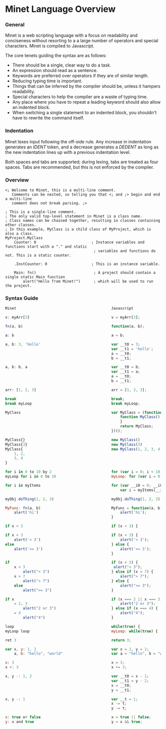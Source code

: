 ﻿# Minet Language Overview
### General
Minet is a web scripting language with a focus on readability and conciseness without resorting to a a large number of operators and special characters. Minet is compiled to Javascript.

The core tenets guiding the syntax are as follows:
* There should be a single, clear way to do a task.
* An expression should read as a sentence.
* Keywords are preferred over operators if they are of similar length.
* Reducing typing time is important.
* Things that can be inferred by the compiler should be, unless it hampers readability.
* Special characters to help the compiler are a waste of typing time.
* Any place where you have to repeat a leading keyword should also allow an indented block.
* When switching a single statement to an indented block, you shouldn't have to rewrite the command itself.

### Indentation
Minet lexes input following the off-side rule. Any increase in indentation generates an *IDENT* token, and a decrease generates a *DEDENT* as long as the new indentation lines up with a previous indentation level.

Both spaces and tabs are supported; during lexing, tabs are treated as four spaces. Tabs are recommended, but this is not enforced by the compiler.

### Overview
```
<; Welcome to Minet, this is a multi-line comment.
   Comments can be nested, so telling you that <; and ;> begin and end a multi-line
   comment does not break parsing. ;>

; This is a single-line comment.
; The only valid top-level statement in Minet is a class name.
; Class names can be chained together, resulting in classes containing other classes.
; In this example, MyClass is a child class of MyProject, which is also a class.
MyProject.MyClass
    Counter: 0                         ; Instance variables and functions start with a "." and static
                                        ; variables and functions do not. This is a static counter.

    .InstCounter: 0                    ; This is an instance variable.

    Main: fn()                          ; A project should contain a single static Main function
        alert("Hello from Minet!")      ; which will be used to run the project.
```

### Syntax Guide
```javascript
Minet                                           Javascript

v: myArr[3]                                     v = myArr[3];

fn(a, b)                                        function(a, b);

a: b                                            a = b;

a, b: 3, 'hello'                                var __t0 = 3;
                                                var __t1 = 'hello';
                                                a = __t0;
                                                b = __t1;

a, b: b, a                                      var __t0 = b;
                                                var __t1 = a;
                                                a = __t0;
                                                b = __t1;

arr: [1, 2, 3]                                  arr = [1, 2, 3];

break                                           break;
break myLoop                                    break myLoop;

MyClass                                         var MyClass = (function () {
                                                    function MyClass() {
                                                    }
                                                    return MyClass;
                                                })();

MyClass{}                                       new MyClass()
MyClass{3}                                      new MyClass(3)
MyClass{                                        new MyClass(1, 2, 3, 4)
    1, 2,
    3, 4
}

for i in 0 to 10 by 2                           for (var i = 0; i < 10; i += 2) {
myLoop for i in 0 to 10                         myLoop: for (var i = 0; i < 10; i++) {

for i in myItems                                for (var __i0 = 0; __i0 < myItems.length; __i0++) {
                                                    var i = myItems[__i0];

myObj.doThing(1, 2, 3)                          myObj.doThing(1, 2, 3);

MyFunc: fn(a, b)                                MyFunc = function(a, b) {
    alert('hi')                                     alert('hi');
                                                }

if x < 3                                        if (x < 3) {

if x < 3                                        if (x < 3) {
    alert('< 3')                                    alert('< 3');
else                                            } else {
    alert('>= 3')                                   alert('>= 3');
                                                }

if                                              if (x < 3) {
    x < 3                                        alert("< 3");
        alert("< 3")                            } else if (x > 7) {
    x > 7                                           alert("> 7");
        alert("> 7")                            } else {
    else                                            alert(">= 3");
        alert(">= 3")                           }

if x                                            if (x === 2 || x === 3) {
    = 2, 3                                          alert("2 or 3");
        alert("2 or 3")                         } else if (x === 4) {
    = 4                                             alert("4");
        alert("4")                              }

loop                                            while(true) {
myLoop loop                                     myLoop: while(true) {

ret 3                                           return 3;

var x, y: 1, 2                                  var x = 1, y = 2;
    a, b: "hello", "world"                      var a = "hello", b = "world"

x: 3                                            x = 3;
x +: 3                                          x += 3;

x, y -: 1, 2                                    var __t0 = x - 1;
                                                var __t1 = y - 2;
                                                x = __t0;
                                                y = __t1;

x, y -: 1                                       var __t = 1;
                                                x -= t;
                                                y -= t;

x: true or false                                x = true || false;
y: x and true                                   y = x && true;
```